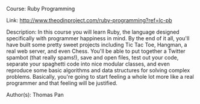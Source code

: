 Course: Ruby Programming

Link: http://www.theodinproject.com/ruby-programming?ref=lc-pb

Description: In this course you will learn Ruby, the language designed specifically with programmer happiness in mind. By the end of it all, you'll have built some pretty sweet projects including Tic Tac Toe, Hangman, a real web server, and even Chess. You'll be able to put together a Twitter spambot (that really spams!), save and open files, test out your code, separate your spaghetti code into nice modular classes, and even reproduce some basic algorithms and data structures for solving complex problems. Basically, you're going to start feeling a whole lot more like a real programmer and that feeling will be justified.

Author(s): Thomas Pan